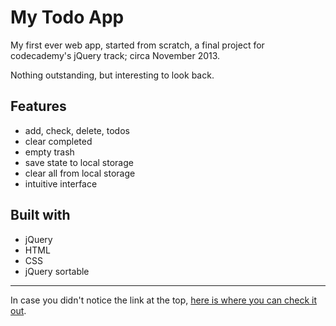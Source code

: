 # My Todo App

My first ever web app, started from scratch, a final project for codecademy's jQuery track; circa November 2013.

Nothing outstanding, but interesting to look back.



## Features

* add, check, delete, todos
* clear completed
* empty trash
* save state to local storage
* clear all from local storage
* intuitive interface

## Built with

* jQuery
* HTML
* CSS
* jQuery sortable

---
In case you didn't notice the link at the top, [here is where you can check it out](http://liyinz.github.io/my-todo-app).